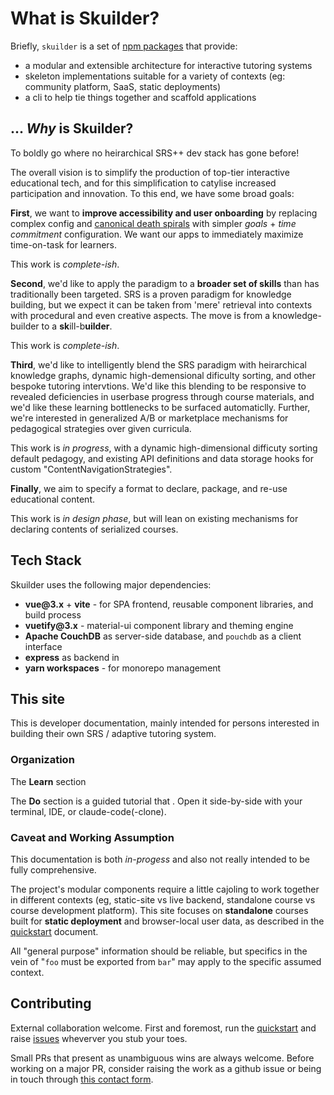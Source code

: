 
# What is Skuilder?

Briefly, `skuilder` is a set of [npm packages](https://npmjs.org/org/vue-skuilder) that provide:
- a modular and extensible architecture for interactive tutoring systems
- skeleton implementations suitable for a variety of contexts (eg: community platform, SaaS, static deployments)
- a cli to help tie things together and scaffold applications

## ... *Why* is Skuilder?

To boldly go where no heirarchical SRS++ dev stack has gone before!

The overall vision is to simplify the production of top-tier interactive educational tech, and for this simplification to catylise increased participation and innovation. To this end, we have some broad goals:

__First__, we want to __improve accessibility and user onboarding__ by replacing complex config and [canonical death spirals](https://www.lesswrong.com/posts/7Q7DPSk4iGFJd8DRk/an-opinionated-guide-to-using-anki-correctly) with simpler *goals* + *time commitment* configuration. We want our apps to immediately maximize time-on-task for learners.

This work is *complete-ish*.

__Second__, we'd like to apply the paradigm to a __broader set of skills__ than has traditionally been targeted. SRS is a proven paradigm for knowledge building, but we expect it can be taken from 'mere' retrieval into contexts with procedural and even creative aspects. The move is from a knowledge-builder to a **sk**ill-b**uilder**.

This work is *complete-ish*.

__Third__, we'd like to intelligently blend the SRS paradigm with heirarchical knowledge graphs, dynamic high-demensional dificulty sorting, and other bespoke tutoring intervtions. We'd like this blending to be responsive to revealed deficiencies in userbase progress through course materials, and we'd like these learning bottlenecks to be surfaced automaticlly. Further, we're interested in generalized A/B or marketplace mechanisms for pedagogical strategies over given curricula.

This work is *in progress*, with a dynamic high-dimensional difficuty sorting default pedagogy, and existing API definitions and data storage hooks for custom "ContentNavigationStrategies".

__Finally__, we aim to specify a format to declare, package, and re-use educational content.

This work is *in design phase*, but will lean on existing mechanisms for declaring contents of serialized courses.

## Tech Stack

Skuilder uses the following major dependencies:

- __vue@3.x__ + __vite__ - for SPA frontend, reusable component libraries, and build process
- __vuetify@3.x__ - material-ui component library and theming engine
- __Apache CouchDB__ as server-side database, and `pouchdb` as a client interface
- __express__ as backend in
- __yarn workspaces__ - for monorepo management

## This site

This is developer documentation, mainly intended for persons interested in building their own SRS / adaptive tutoring system.

### Organization

The __Learn__ section

The __Do__ section is a guided tutorial that . Open it side-by-side with your terminal, IDE, or claude-code(-clone).

<!--The __Reference__ section leans into the nitty-gritty details. You can probably leave it alone until either:
- you're
--->

### Caveat and Working Assumption

This documentation is both *in-progess* and also not really intended to be fully comprehensive.

The project's modular components require a little cajoling to work together in different contexts (eg, static-site vs live backend, standalone course vs course development platform). This site focuses on **standalone** courses built for **static deployment** and browser-local user data, as described in the [quickstart](./quickstart) document.

All "general purpose" information should be reliable, but specifics in the vein of "`foo` must be exported from `bar`" may apply to the specific assumed context.

## Contributing

External collaboration welcome. First and foremost, run the [quickstart](./quickstart) and raise [issues](https://github.com/patched-network/vue-skuilder/issues) wheverver you stub your toes.

Small PRs that present as unambiguous wins are always welcome. Before working on a major PR, consider raising the work as a github issue or being in touch through [this contact form](https://patched.network/contact/).
